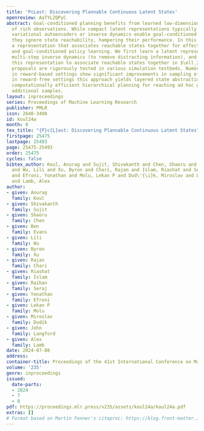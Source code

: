 ```yaml
---
title: 'PcLast: Discovering Plannable Continuous Latent States'
openreview: AaTYLZQPyC
abstract: Goal-conditioned planning benefits from learned low-dimensional representations
  of rich observations. While compact latent representations typically learned from
  variational autoencoders or inverse dynamics enable goal-conditioned decision making,
  they ignore state reachability, hampering their performance. In this paper, we learn
  a representation that associates reachable states together for effective planning
  and goal-conditioned policy learning. We first learn a latent representation with
  multi-step inverse dynamics (to remove distracting information), and then transform
  this representation to associate reachable states together in $\ell_2$ space. Our
  proposals are rigorously tested in various simulation testbeds. Numerical results
  in reward-based settings show significant improvements in sampling efficiency. Further,
  in reward-free settings this approach yields layered state abstractions that enable
  computationally efficient hierarchical planning for reaching ad hoc goals with zero
  additional samples.
layout: inproceedings
series: Proceedings of Machine Learning Research
publisher: PMLR
issn: 2640-3498
id: koul24a
month: 0
tex_title: "{P}c{L}ast: Discovering Plannable Continuous Latent States"
firstpage: 25475
lastpage: 25493
page: 25475-25493
order: 25475
cycles: false
bibtex_author: Koul, Anurag and Sujit, Shivakanth and Chen, Shaoru and Evans, Ben
  and Wu, Lili and Xu, Byron and Chari, Rajan and Islam, Riashat and Seraj, Raihan
  and Efroni, Yonathan and Molu, Lekan P and Dud\'{\i}k, Miroslav and Langford, John
  and Lamb, Alex
author:
- given: Anurag
  family: Koul
- given: Shivakanth
  family: Sujit
- given: Shaoru
  family: Chen
- given: Ben
  family: Evans
- given: Lili
  family: Wu
- given: Byron
  family: Xu
- given: Rajan
  family: Chari
- given: Riashat
  family: Islam
- given: Raihan
  family: Seraj
- given: Yonathan
  family: Efroni
- given: Lekan P
  family: Molu
- given: Miroslav
  family: Dudı́k
- given: John
  family: Langford
- given: Alex
  family: Lamb
date: 2024-07-08
address:
container-title: Proceedings of the 41st International Conference on Machine Learning
volume: '235'
genre: inproceedings
issued:
  date-parts:
  - 2024
  - 7
  - 8
pdf: https://proceedings.mlr.press/v235/assets/koul24a/koul24a.pdf
extras: []
# Format based on Martin Fenner's citeproc: https://blog.front-matter.io/posts/citeproc-yaml-for-bibliographies/
---
```

